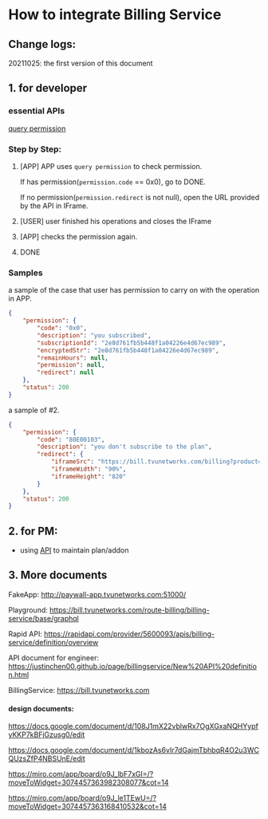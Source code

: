 # How to integrate Billing Service

## Change logs:

20211025: the first version of this document



## 1. for developer

### essential APIs
[query permission](https://justinchen00.github.io/page/billingservice/API%20definition.html#query-permission)

### Step by Step:

1. [APP] APP uses `query permission` to check permission. 

   If has permission(`permission.code` == 0x0), go to DONE.

   If no permission(`permission.redirect` is not null), open the URL provided by the API in IFrame.

2. [USER] user finished his operations and closes the IFrame 

3. [APP] checks the permission again.

4. DONE

### Samples

a sample of the case that user has permission to carry on with the operation in APP.

```json
{
	"permission": {
		"code": "0x0",
		"description": "you subscribed",
		"subscriptionId": "2e8d761fb5b448f1a04226e4d67ec989",
		"encryptedStr": "2e8d761fb5b448f1a04226e4d67ec989",
		"remainHours": null,
		"permission": null,
		"redirect": null
	},
	"status": 200
}
```

a sample of #2. 

```json
{
	"permission": {
		"code": "80E00103",
		"description": "you don't subscribe to the plan",
		"redirect": {
			"iframeSrc": "https://bill.tvunetworks.com/billing?product=Partyline",
			"iframeWidth": "90%",
			"iframeHeight": "820"
		}
	},
	"status": 200
}
```



## 2. for PM:

* using [API](https://rapidapi.com/tvu-networks-tvu-networks-default/api/billing-service/) to maintain plan/addon

## 3. More documents

FakeApp: http://paywall-app.tvunetworks.com:51000/ 

Playground: https://bill.tvunetworks.com/route-billing/billing-service/base/graphql 

Rapid API: https://rapidapi.com/provider/5600093/apis/billing-service/definition/overview

API document for engineer: https://justinchen00.github.io/page/billingservice/New%20API%20definition.html

BillingService: https://bill.tvunetworks.com 

#### design documents:

https://docs.google.com/document/d/108J1mX22vblwRx7OgXGxaNQHYypfyKKP7kBFjGzusg0/edit

https://docs.google.com/document/d/1kbozAs6vIr7dGajmTbhbqR4O2u3WCQUzsZfP4NBSUnE/edit

https://miro.com/app/board/o9J_lbF7xGI=/?moveToWidget=3074457363982308077&cot=14

https://miro.com/app/board/o9J_le1TEwU=/?moveToWidget=3074457363168410532&cot=14



